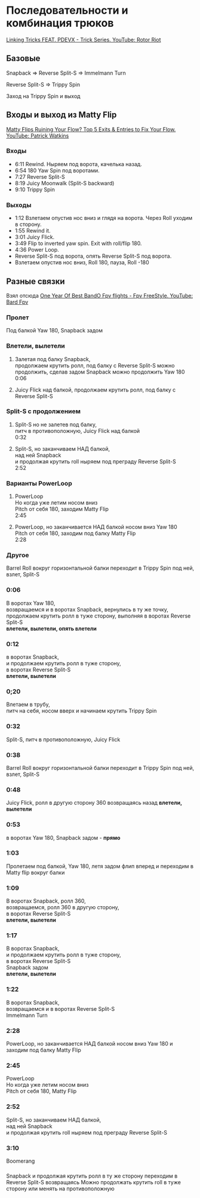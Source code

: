 # Последовательности и комбинация трюков

[Linking Tricks FEAT. PDEVX - Trick Series. YouTube: Rotor Riot](https://www.youtube.com/watch?v=7ZXll22kJxk)  

## Базовые

Snapback => Reverse Split-S => Immelmann Turn  

Reverse Split-S => Trippy Spin

Заход на Trippy Spin и выход 


## Входы и выход из Matty Flip
[Matty Flips Ruining Your Flow? Top 5 Exits & Entries to Fix Your Flow. YouTube: Patrick Watkins](https://www.youtube.com/watch?v=sQ9Ye0KOJuc)

### Входы
- 6:11 Rewind. Ныряем под ворота, качелька назад.  
- 6:54 180 Yaw Spin под воротами.  
- 7:27 Reverse Split-S  
- 8:19 Juicy Moonwalk (Split-S backward)    
- 9:10 Trippy Spin  


### Выходы
- 1:12 Взлетаем опустив нос вниз и глядя на ворота.  Через Roll уходим в сторону.
- 1:55 Rewind it.  
- 3:01 Juicy Flick.  
- 3:49 Flip to inverted yaw spin. Exit with roll/flip 180.  
- 4:36 Power Loop.  
- Reverse Split-S под ворота, опять Reverse Split-S под ворота.
- Взлетаем опустив нос вниз, Roll 180, пауза, Roll -180


## Разные связки
Взял отсюда [One Year Of Best BandO Fpv flights - Fpv FreeStyle. YouTube: Bard Fpv](https://www.youtube.com/watch?v=sUpYwdvUkow)


### Пролет
Под балкой Yaw 180, Snapback задом

### Влетели, вылетели
1. Залетая под балку Snapback,  
продолжаем крутить ролл, под балку с Reverse Split-S
можно продолжить, сделав задом Snapback
можно продолжить Yaw 180
0:06 

2. Juicy Flick над балкой, 
продолжаем крутить ролл, под балку с Reverse Split-S

### Split-S с продолжением
1. Split-S но не залетев под балку,  
питч в противоположную, Juicy Flick над балкой  
0:32

2. Split-S, но заканчиваем НАД балкой,  
над ней Snapback  
и продолжая крутить roll ныряем под преграду Reverse Split-S     
2:52

### Варианты PowerLoop
1. PowerLoop  
Но когда уже летим носом вниз  
Pitch от себя 180, заходим Matty Flip  
2:45

2. PowerLoop, 
но заканчивается НАД балкой носом вниз 
Yaw 180  
Pitch от себя 180, заходим под балку Matty Flip  
2:28


### Другое
Barrel Roll вокруг горизонтальной балки переходит в Trippy Spin под ней, взлет, Split-S


### 0:06 
В воротах Yaw 180,  
возвращаемся и в воротах Snapback, вернулись в ту же точку,  
продолжаем крутить ролл в туже сторону, выполняя в воротах Reverse Split-S   
**влетели, вылетели, опять влетели** 

### 0:12 
в воротах Snapback,  
и продолжаем крутить ролл в туже сторону,  
в воротах Reverse Split-S  
**влетели, вылетели**

### 0;20 
Влетаем в трубу,  
питч на себя, носом вверх и начинаем крутить Trippy Spin

### 0:32
Split-S, питч в противоположную, Juicy Flick

### 0:38
Barrel Roll вокруг горизонтальной балки переходит в Trippy Spin под ней, взлет, Split-S

### 0:48
Juicy Flick, ролл в другую сторону 360 возвращаясь назад **влетели, вылетели**

### 0:53
в воротах Yaw 180, Snapback задом - **прямо** 

### 1:03
Пролетаем под  балкой, Yaw 180, летя задом флип вперед и переходим в Matty flip вокруг балки

### 1:09
В воротах Snapback, ролл 360,  
возвращаемся, ролл 360 в другую сторону,  
в воротах Reverse Split-S  
**влетели, вылетели**

### 1:17
В воротах Snapback,  
и продолжаем крутить ролл в туже сторону,  
в воротах Reverse Split-S   
Snapback задом  
**влетели, вылетели**

### 1:22
В воротах Snapback,  
возвращаемся и в воротах Reverse Split-S   
Immelmann Turn  

### 2:28
PowerLoop, но заканчивается НАД балкой носом вниз 
Yaw 180  и заходим под балку Matty Flip  

### 2:45
PowerLoop  
Но когда уже летим носом вниз  
Pitch от себя 180, Matty Flip  

### 2:52
Split-S, но заканчиваем НАД балкой,  
над ней Snapback  
и продолжая крутить roll ныряем под преграду Reverse Split-S    

### 3:10
Boomerang

###
Snapback и продолжая крутить ролл в ту же сторону переходим в Reverse Split-S возвращаясь
Можно продолжать крутить roll в туже сторону или менять на противоположную
